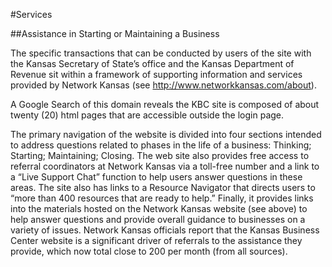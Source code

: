 #Services

##Assistance in Starting or Maintaining a Business

The specific transactions that can be conducted by users of the site with the Kansas Secretary of State’s office and the Kansas Department of Revenue sit within a framework of supporting information and services provided by Network Kansas (see http://www.networkkansas.com/about).   

A Google Search of this domain reveals the KBC site is composed of about twenty (20) html pages that are accessible outside the login page.

The primary navigation of the website is divided into four sections intended to address questions related to phases in the life of a business: Thinking; Starting; Maintaining; Closing.  The web site also provides free access to referral coordinators at Network Kansas via a toll-free number and a link to a “Live Support Chat” function to help users answer questions in these areas. The site also has links to a Resource Navigator that directs users to “more than 400 resources that are ready to help.” Finally, it provides links into the materials hosted on the Network Kansas website (see above) to help answer questions and provide overall guidance to businesses on a variety of issues.
Network Kansas officials report that the Kansas Business Center website is a significant driver of referrals to the assistance they provide, which now total close to 200 per month (from all sources).
